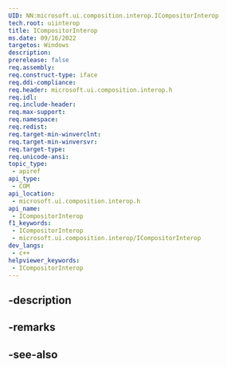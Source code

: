 ```yaml
---
UID: NN:microsoft.ui.composition.interop.ICompositorInterop
tech.root: uiinterop
title: ICompositorInterop
ms.date: 09/16/2022
targetos: Windows
description: 
prerelease: false
req.assembly: 
req.construct-type: iface
req.ddi-compliance: 
req.header: microsoft.ui.composition.interop.h
req.idl: 
req.include-header: 
req.max-support: 
req.namespace: 
req.redist: 
req.target-min-winverclnt: 
req.target-min-winversvr: 
req.target-type: 
req.unicode-ansi: 
topic_type:
 - apiref
api_type:
 - COM
api_location:
 - microsoft.ui.composition.interop.h
api_name:
 - ICompositorInterop
f1_keywords:
 - ICompositorInterop
 - microsoft.ui.composition.interop/ICompositorInterop
dev_langs:
 - c++
helpviewer_keywords:
 - ICompositorInterop
---
```


## -description

## -remarks

## -see-also

